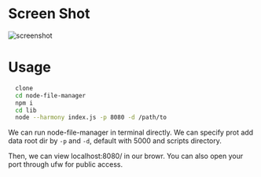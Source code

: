 # Screen Shot
![screenshot](https://raw.githubusercontent.com/efeiefei/node-file-manager/master/example/screenshot.png)

# Usage



```sh
  clone
  cd node-file-manager
  npm i
  cd lib
  node --harmony index.js -p 8080 -d /path/to
```

We can run node-file-manager in terminal directly. We can specify prot add data root dir by `-p` and `-d`, default with 5000 and scripts directory.

Then, we can view localhost:8080/ in our browr. You can also open your port through ufw for public access.
